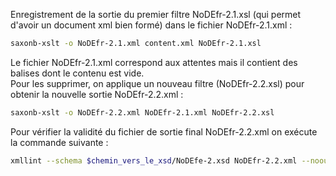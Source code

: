 Enregistrement de la sortie du premier filtre NoDEfr-2.1.xsl (qui permet d'avoir un document xml bien formé) dans le fichier NoDEfr-2.1.xml :

```bash
saxonb-xslt -o NoDEfr-2.1.xml content.xml NoDEfr-2.1.xsl
```
Le fichier NoDEfr-2.1.xml correspond aux attentes mais il contient des balises dont le contenu est vide.  
Pour les supprimer, on applique un nouveau filtre (NoDEfr-2.2.xsl) pour obtenir la nouvelle sortie NoDEfr-2.2.xml :

```bash
saxonb-xslt -o NoDEfr-2.2.xml NoDEfr-2.1.xml NoDEfr-2.2.xsl

```
Pour vérifier la validité du fichier de sortie final NoDEfr-2.2.xml on exécute la commande suivante : 

```bash
xmllint --schema $chemin_vers_le_xsd/NoDEfe-2.xsd NoDEfr-2.2.xml --noout
```
